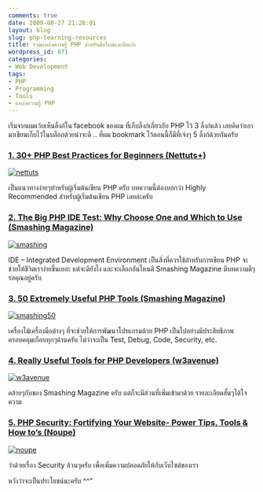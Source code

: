 ```yaml
---
comments: true
date: 2009-08-27 21:28:01
layout: blog
slug: php-learning-resources
title: รวมแหล่งความรู้ PHP สำหรับมือใหม่และมือเก่า
wordpress_id: 871
categories:
- Web Development
tags:
- PHP
- Programming
- Tools
- แหล่งความรู้ PHP
---
```


เริ่มจากผมแว้บเห็นลิ้งก์ใน facebook ของผม ที่เก็บลิ้งก์เกี่ยวกับ PHP ไว้ 3 ลิ้งก์แล้ว เลยคิดว่าเอามาเขียนเก็บไว้ในบล็อกด้วยน่าจะดี .. ที่ผม bookmark ไว้ตอนนี้ก็มีที่เจ๋งๆ 5 ลิ้งก์ด้วยกันครับ


### [1. 30+ PHP Best Practices for Beginners (Nettuts+)](http://net.tutsplus.com/tutorials/php/30-php-best-practices-for-beginners/)


[![nettuts](http://www.armno.in.th/wp-content/uploads/PHP_12918/nettuts.png)](http://net.tutsplus.com/tutorials/php/30-php-best-practices-for-beginners/)

เป็นแนวทางง่ายๆทำหรับผู้เริ่มต้นเขียน PHP ครับ บทความนี้ต้องบอกว่า Highly Recommended สำหรับผู้เริ่มต้นเขียน PHP เลยล่ะครับ


### [2. The Big PHP IDE Test: Why Choose One and Which to Use (Smashing Magazine)](http://www.smashingmagazine.com/2009/02/11/the-big-php-ides-test-why-use-oneand-which-to-choose/)


[![smashing](http://www.armno.in.th/wp-content/uploads/PHP_12918/smashing.png)](http://www.smashingmagazine.com/2009/02/11/the-big-php-ides-test-why-use-oneand-which-to-choose/)

IDE – Integrated Development Environment เป็นสิ่งที่ควรใช้สำหรับการเขียน PHP จะช่วยให้ชีวิตเราง่ายขึ้นเยอะ แต่จะดียังไง และจะเลือกอันไหนดี Smashing Magazine มีบทความดีๆรอคุณอยู่ครับ


### [3. 50 Extremely Useful PHP Tools (Smashing Magazine)](http://www.smashingmagazine.com/2009/01/20/50-extremely-useful-php-tools/)


[![smashing50](http://www.armno.in.th/wp-content/uploads/PHP_12918/smashing50.png)](http://www.smashingmagazine.com/2009/01/20/50-extremely-useful-php-tools/)

เครื่องไม้เครื่องมือต่างๆ ที่จะช่วยให้การพัฒนาโปรแกรมด้วย PHP เป็นไปอย่างมีประสิทธิภาพ ครอบคลุมเกือบทุกๆด้านครับ ไม่ว่าจะเป็น Test, Debug, Code, Security, etc.


### [4. Really Useful Tools for PHP Developers (w3avenue)](http://www.w3avenue.com/2009/08/26/really-useful-tools-for-php-developers/)


[![w3avenue](http://www.armno.in.th/wp-content/uploads/PHP_12918/w3avenue.png)](http://www.w3avenue.com/2009/08/26/really-useful-tools-for-php-developers/)

คล้ายๆกับของ Smashing Magazine ครับ แต่ก็จะมีส่วนที่เพิ่มเข้ามาด้วย รายละเอียดสั้นๆได้ใจความ


### [5. PHP Security: Fortifying Your Website- Power Tips, Tools & How to’s (Noupe)](http://www.noupe.com/php/php-security-tips.html)




[![noupe](http://www.armno.in.th/wp-content/uploads/PHP_12918/noupe.png)](http://www.noupe.com/php/php-security-tips.html)

ว่าด้วยเรื่อง Security ล้วนๆครับ เพื่อเพิ่มความปลอดภัยให้กับเว็บไซต์ของเรา

หวังว่าจะเป็นประโยชน์นะครับ ^^”
